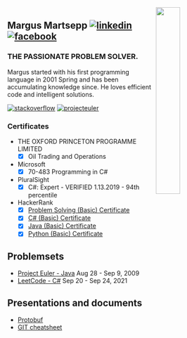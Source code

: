 <img align="right" width="33%" src="https://scontent-hel3-1.xx.fbcdn.net/v/t1.6435-9/84332732_2931300460253964_454701281320108032_n.jpg?_nc_cat=109&ccb=1-5&_nc_sid=09cbfe&_nc_ohc=sYtLOi1xrO4AX_aBwXK&_nc_ht=scontent-hel3-1.xx&oh=0757604df0a1bef1170df04f0beb5f68&oe=6174D7CB">

## Margus Martsepp [![linkedin](https://appicons.about.me/linkedin/32x32.png)](https://www.linkedin.com/in/margus-martsepp) [![facebook](https://appicons.about.me/facebook/32x32.png)](https://www.facebook.com/MARTSEPPMARGUS)
### THE PASSIONATE PROBLEM SOLVER.
Margus started with his first programming language in 2001 Spring and has been accumulating knowledge since. He loves efficient code and intelligent solutions.

[![stackoverflow](https://stackexchange.com/users/flair/34563.png)](https://stackoverflow.com/cv/margusmartsepp)
[![projecteuler](https://projecteuler.net/profile/margusmartsepp.png)](https://projecteuler.net/)

### Certificates
- THE OXFORD PRINCETON PROGRAMME LIMITED 
  - [x] Oil Trading and Operations
- Microsoft
  - [x] 70-483 Programming in C#
- PluralSight
  - [x] C#: Expert - VERIFIED 1.13.2019 - 94th percentile
- HackerRank
  - [x] [Problem Solving (Basic) Certificate](https://www.hackerrank.com/certificates/7e5318a6fd54)
  - [x] [C# (Basic) Certificate](https://www.hackerrank.com/certificates/8455af5cf52f)
  - [x] [Java (Basic) Certificate](https://www.hackerrank.com/certificates/d6bff7e9e024)
  - [x] [Python (Basic) Certificate](https://www.hackerrank.com/certificates/81022243befb)

## Problemsets
- [Project Euler - Java](https://github.com/margusmartsepp/margusmartsepp.github.io/blob/master/ProjectEulerJava.md) Aug 28 - Sep 9, 2009
- [LeetCode - C#](https://github.com/margusmartsepp/margusmartsepp.github.io/blob/master/LeetCodeC%23.md) Sep 20 - Sep 24, 2021


## Presentations and documents
- [Protobuf](https://github.com/margusmartsepp/margusmartsepp.github.io/blob/master/Presentations/Protobuf.pptx) 
- [GIT cheatsheet](https://github.com/margusmartsepp/margusmartsepp.github.io/blob/master/GitCheatSheet.md) 
